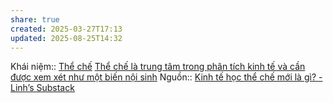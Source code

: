 ```yaml
---
share: true
created: 2025-03-27T17:13
updated: 2025-08-25T14:32
---
```

Khái niệm:: [Thể chế](../../../../../%CE%9E%20Kh%C3%A1i%20ni%E1%BB%87m/Th%E1%BB%83%20ch%E1%BA%BF.md)
[Thể chế là trung tâm trong phân tích kinh tế và cần được xem xét như một biến nội sinh](./Th%E1%BB%83%20ch%E1%BA%BF%20l%C3%A0%20trung%20t%C3%A2m%20trong%20ph%C3%A2n%20t%C3%ADch%20kinh%20t%E1%BA%BF%20v%C3%A0%20c%E1%BA%A7n%20%C4%91%C6%B0%E1%BB%A3c%20xem%20x%C3%A9t%20nh%C6%B0%20m%E1%BB%99t%20bi%E1%BA%BFn%20n%E1%BB%99i%20sinh.md)
Nguồn:: [Kinh tế học thể chế mới là gì? - Linh’s Substack](https://vhlinh.substack.com/p/kinh-te-hoc-the-che-moi-la-gi)